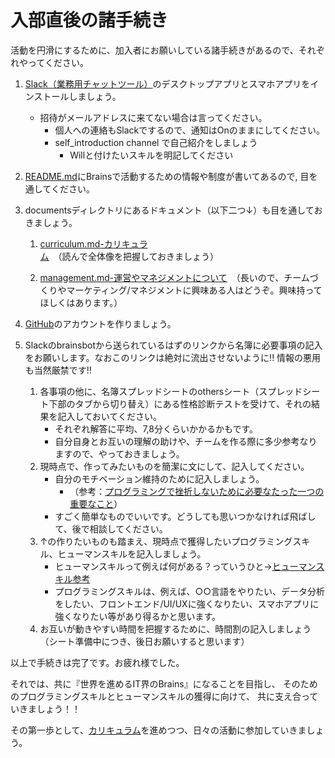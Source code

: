 # 入部直後の諸手続き

活動を円滑にするために、加入者にお願いしている諸手続きがあるので、それぞれやってください。

1. [Slack（業務用チャットツール）](https://slack.com/downloads/
)のデスクトップアプリとスマホアプリをインストールしましょう。

    - 招待がメールアドレスに来てない場合は言ってください。
        - 個人への連絡もSlackでするので、通知はOnのままにしてください。
        - self_introduction channel で自己紹介をしましょう
            - Willと付けたいスキルを明記してください

1. <a href='https://github.com/brains-tsukuba/Info-and-Rules' target='_blank'>README.md</a>にBrainsで活動するための情報や制度が書いてあるので, 目を通してください。

1. documentsディレクトリにあるドキュメント（以下二つ↓）も目を通しておきましょう。
    
    1. <a href='https://github.com/brains-tsukuba/Info-and-Rules/blob/master/documents/curriculum.md' target='_blank'>curriculum.md-カリキュラム</a>　（読んで全体像を把握しておきましょう）

    1. <a href='https://github.com/brains-tsukuba/Info-and-Rules/blob/master/documents/management.md' target='_blank'>management.md-運営やマネジメントについて</a>　（長いので、チームづくりやマーケティング/マネジメントに興味ある人はどうぞ。興味持ってほしくはあります。）
 
1. [GitHub](https://github.com/)のアカウントを作りましょう。


1. Slackのbrainsbotから送られているはずのリンクから名簿に必要事項の記入をお願いします。なおこのリンクは絶対に流出させないように!! 情報の悪用も当然厳禁です!!

    1. 各事項の他に、名簿スプレッドシートのothersシート（スプレッドシート下部のタブから切り替え）にある性格診断テストを受けて、それの結果を記入しておいてください。
        - それぞれ解答に平均、7,8分くらいかかるかもです。
        - 自分自身とお互いの理解の助けや、チームを作る際に多少参考なりますので、やっておきましょう。
    1. 現時点で、作ってみたいものを簡潔に文にして、記入してください。
        - 自分のモチベーション維持のために記入しましょう。
            - （参考：<a href="http://atsuhiro.hatenablog.com/entry/how-not-to-give-up-lean-to-code" target="_blank" rel="nofollow">プログラミングで挫折しないために必要なたった一つの重要なこと</a>）
        - すごく簡単なものでいいです。どうしても思いつかなければ飛ばして、後で相談してください。
    1. ↑の作りたいものも踏まえ、現時点で獲得したいプログラミングスキル、ヒューマンスキルを記入しましょう。
        - ヒューマンスキルって例えば何がある？っていうひと→<a href='https://github.com/brains-tsukuba/Info-and-Rules/blob/master/documents/entrance_test.md#%E5%BF%85%E8%A6%81%E3%81%AA%E3%82%BD%E3%83%95%E3%83%88%E3%82%B9%E3%82%AD%E3%83%AB%E3%83%92%E3%83%A5%E3%83%BC%E3%83%9E%E3%83%B3%E3%82%B9%E3%82%AD%E3%83%AB%E3%81%AB%E3%81%A4%E3%81%84%E3%81%A6' target='_blank'>ヒューマンスキル参考</a>
        - プログラミングスキルは、例えば、○○言語をやりたい、データ分析をしたい、フロントエンド/UI/UXに強くなりたい、スマホアプリに強くなりたい等があり得るかと思います。
    1. お互いが動きやすい時間を把握するために、時間割の記入しましょう（シート準備中につき、後日お願いすると思います）


以上で手続きは完了です。お疲れ様でした。

それでは、共に『世界を進めるIT界のBrains』になることを目指し、
そのためのプログラミングスキルとヒューマンスキルの獲得に向けて、
共に支え合っていきましょう！！

その第一歩として、<a href='https://github.com/brains-tsukuba/Info-and-Rules/blob/master/documents/curriculum.md' target='_blank'>カリキュラム</a>を進めつつ、日々の活動に参加していきましょう。
